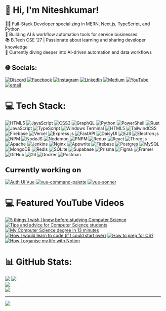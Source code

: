 # 👋 Hi, I'm Niteshkumar!
👨‍💻 Full-Stack Developer specializing in MERN, Next.js, TypeScript, and Python<br/>
🎨 Building AI & workflow automation tools for service businesses<br/>
📚 B.Tech CSE ‘27 | Passionate about learning and sharing developer knowledge<br/>
💭 Currently diving deeper into AI-driven automation and data workflows



## 🌐 Socials:
[![Discord](https://img.shields.io/badge/Discord-%237289DA.svg?logo=discord&logoColor=white)](https://discord.gg/ygSEGFN7) [![Facebook](https://img.shields.io/badge/Facebook-%231877F2.svg?logo=Facebook&logoColor=white)](https://facebook.com/61573876274345) [![Instagram](https://img.shields.io/badge/Instagram-%23E4405F.svg?logo=Instagram&logoColor=white)](https://instagram.com/niteshh.dk) [![LinkedIn](https://img.shields.io/badge/LinkedIn-%230077B5.svg?logo=linkedin&logoColor=white)](https://linkedin.com/in/niteshdk11) [![Medium](https://img.shields.io/badge/Medium-12100E?logo=medium&logoColor=white)](https://medium.com/@niteshdk11) [![YouTube](https://img.shields.io/badge/YouTube-%23FF0000.svg?logo=YouTube&logoColor=white)](https://youtube.com/@UCQLAlgzrYMJWIH43e8IJA1w) [![email](https://img.shields.io/badge/Email-D14836?logo=gmail&logoColor=white)](mailto:niteshdk11@gmail.com) 

# 💻 Tech Stack:
![HTML5](https://img.shields.io/badge/html5-%23E34F26.svg?style=flat&logo=html5&logoColor=white) ![JavaScript](https://img.shields.io/badge/javascript-%23323330.svg?style=flat&logo=javascript&logoColor=%23F7DF1E) ![CSS3](https://img.shields.io/badge/css3-%231572B6.svg?style=flat&logo=css3&logoColor=white) ![GraphQL](https://img.shields.io/badge/-GraphQL-E10098?style=flat&logo=graphql&logoColor=white) ![Python](https://img.shields.io/badge/python-3670A0?style=flat&logo=python&logoColor=ffdd54) ![PowerShell](https://img.shields.io/badge/PowerShell-%235391FE.svg?style=flat&logo=powershell&logoColor=white) ![Rust](https://img.shields.io/badge/rust-%23000000.svg?style=flat&logo=rust&logoColor=white) ![JavaScript](https://img.shields.io/badge/javascript-%23323330.svg?style=flat&logo=javascript&logoColor=%23F7DF1E) ![TypeScript](https://img.shields.io/badge/typescript-%23007ACC.svg?style=flat&logo=typescript&logoColor=white) ![Windows Terminal](https://img.shields.io/badge/Windows%20Terminal-%234D4D4D.svg?style=flat&logo=windows-terminal&logoColor=white) ![HTML5](https://img.shields.io/badge/html5-%23E34F26.svg?style=flat&logo=html5&logoColor=white) ![TailwindCSS](https://img.shields.io/badge/tailwindcss-%2338B2AC.svg?style=flat&logo=tailwind-css&logoColor=white) ![Firebase](https://img.shields.io/badge/firebase-%23039BE5.svg?style=flat&logo=firebase) ![Vercel](https://img.shields.io/badge/vercel-%23000000.svg?style=flat&logo=vercel&logoColor=white) ![Express.js](https://img.shields.io/badge/express.js-%23404d59.svg?style=flat&logo=express&logoColor=%2361DAFB) ![FastAPI](https://img.shields.io/badge/FastAPI-005571?style=flat&logo=fastapi) ![DaisyUI](https://img.shields.io/badge/daisyui-5A0EF8?style=flat&logo=daisyui&logoColor=white) ![EJS](https://img.shields.io/badge/ejs-%23B4CA65.svg?style=flat&logo=ejs&logoColor=black) ![Electron.js](https://img.shields.io/badge/Electron-191970?style=flat&logo=Electron&logoColor=white) ![NPM](https://img.shields.io/badge/NPM-%23CB3837.svg?style=flat&logo=npm&logoColor=white) ![NodeJS](https://img.shields.io/badge/node.js-6DA55F?style=flat&logo=node.js&logoColor=white) ![Nodemon](https://img.shields.io/badge/NODEMON-%23323330.svg?style=flat&logo=nodemon&logoColor=%BBDEAD) ![PNPM](https://img.shields.io/badge/pnpm-%234a4a4a.svg?style=flat&logo=pnpm&logoColor=f69220) ![Redux](https://img.shields.io/badge/redux-%23593d88.svg?style=flat&logo=redux&logoColor=white) ![React](https://img.shields.io/badge/react-%2320232a.svg?style=flat&logo=react&logoColor=%2361DAFB) ![Three js](https://img.shields.io/badge/threejs-black?style=flat&logo=three.js&logoColor=white) ![Apache](https://img.shields.io/badge/apache-%23D42029.svg?style=flat&logo=apache&logoColor=white) ![Jenkins](https://img.shields.io/badge/jenkins-%232C5263.svg?style=flat&logo=jenkins&logoColor=white) ![Nginx](https://img.shields.io/badge/nginx-%23009639.svg?style=flat&logo=nginx&logoColor=white) ![Appwrite](https://img.shields.io/badge/Appwrite-%23FD366E.svg?style=flat&logo=appwrite&logoColor=white) ![Firebase](https://img.shields.io/badge/firebase-a08021?style=flat&logo=firebase&logoColor=ffcd34) ![Postgres](https://img.shields.io/badge/postgres-%23316192.svg?style=flat&logo=postgresql&logoColor=white) ![MySQL](https://img.shields.io/badge/mysql-4479A1.svg?style=flat&logo=mysql&logoColor=white) ![MongoDB](https://img.shields.io/badge/MongoDB-%234ea94b.svg?style=flat&logo=mongodb&logoColor=white) ![Redis](https://img.shields.io/badge/redis-%23DD0031.svg?style=flat&logo=redis&logoColor=white) ![SQLite](https://img.shields.io/badge/sqlite-%2307405e.svg?style=flat&logo=sqlite&logoColor=white) ![Supabase](https://img.shields.io/badge/Supabase-3ECF8E?style=flat&logo=supabase&logoColor=white) ![Prisma](https://img.shields.io/badge/Prisma-3982CE?style=flat&logo=Prisma&logoColor=white) ![Figma](https://img.shields.io/badge/figma-%23F24E1E.svg?style=flat&logo=figma&logoColor=white) ![Framer](https://img.shields.io/badge/Framer-black?style=flat&logo=framer&logoColor=blue) ![GitHub](https://img.shields.io/badge/github-%23121011.svg?style=flat&logo=github&logoColor=white) ![Git](https://img.shields.io/badge/git-%23F05033.svg?style=flat&logo=git&logoColor=white) ![Docker](https://img.shields.io/badge/docker-%230db7ed.svg?style=flat&logo=docker&logoColor=white) ![Postman](https://img.shields.io/badge/Postman-FF6C37?style=flat&logo=postman&logoColor=white)


## 𝗖𝘂𝗿𝗿𝗲𝗻𝘁𝗹𝘆 𝘄𝗼𝗿𝗸𝗶𝗻𝗴 𝗼𝗻

[![Auth UI Vue](https://svg.bookmark.style/api?url=https://github.com/nuxtbase/auth-ui-vue&mode=light&style=horizontal)](https://github.com/nuxtbase/auth-ui-vue)
[![vue-command-palette](https://svg.bookmark.style/api?url=https://github.com/xiaoluoboding/vue-command-palette&mode=dark&style=horizontal)](https://github.com/xiaoluoboding/vue-command-palette)
[![vue-sonner](https://svg.bookmark.style/api?url=https://github.com/xiaoluoboding/vue-sonner&mode=light&style=horizontal)](https://github.com/xiaoluoboding/vue-sonner)


# 💻 Featured YouTube Videos
<!-- YouTube video cards from https://github.com/DenverCoder1/github-readme-youtube-cards -->
<!-- If you want to display the latest videos, then simply follow the instructions in the above repo. -->
<!-- If you however want to select which videos display, then you can manually generate the video link by changing the below parameters in angle brackets. -->
<!-- https://ytcards.demolab.com/?id=<video ID>&title=<video+title>&lang=en&timestamp=<video publish date in Unix time format>&background_color=%230d1117&title_color=%23ffffff&stats_color=%23dedede&max_title_lines=1&width=250&border_radius=5&duration=<video duration in seconds> "<video title>") -->
<!-- BEGIN YOUTUBE-CARDS -->
[![5 things I wish I knew before studying Computer Science](https://ytcards.demolab.com/?id=Wjj21p3tvcg&title=5+things+I+wish+I+knew+before+studying+Computer+Science&lang=en&timestamp=1636628400&background_color=%230d1117&title_color=%23ffffff&stats_color=%23dedede&max_title_lines=1&width=250&border_radius=5&duration=436 "5 things I wish I knew before studying Computer Science")](https://youtu.be/Wjj21p3tvcg?si=b7QYksN87h0wsGpQ)
[![Tips and advice for Computer Science students](https://ytcards.demolab.com/?id=UItfbdI0oNc&title=Tips+and+advice+for+Computer+Science+students&lang=en&timestamp=1638183600&background_color=%230d1117&title_color=%23ffffff&stats_color=%23dedede&max_title_lines=1&width=250&border_radius=5&duration=380 "Tips and advice for Computer Science students")](https://youtu.be/UItfbdI0oNc?si=mjrsewEwBdhtvzDX)
[![My Computer Science degree in 13 minutes](https://ytcards.demolab.com/?id=Dd_4zfmY-aA&title=My+Computer+Science+degree+in+13+minutes&lang=en&timestamp=1693396800&background_color=%230d1117&title_color=%23ffffff&stats_color=%23dedede&max_title_lines=1&width=250&border_radius=5&duration=786 "My Computer Science degree in 13 minutes")](https://youtu.be/Dd_4zfmY-aA?si=1AhwiUIamfs6clV3)
[![How I would learn to code (if I could start over)](https://ytcards.demolab.com/?id=kS03mP7p0ts&title=How+I+would+learn+to+code+(+if+I+could+start+over+)&lang=en&timestamp=1698663600&background_color=%230d1117&title_color=%23ffffff&stats_color=%23dedede&max_title_lines=1&width=250&border_radius=5&duration=695 "How I would learn to code (if I could start over)")](https://youtu.be/kS03mP7p0ts?si=7UXbigeHmyTVGP60)
[![How to prep for CS?](https://ytcards.demolab.com/?id=YBMf2o2MVDg&title=How+to+prep+for+CS?+Do+I+need+Maths?&lang=en&timestamp=1690632000&background_color=%230d1117&title_color=%23ffffff&stats_color=%23dedede&max_title_lines=1&width=250&border_radius=5&duration=860 "How to prep for CS? Do I need Maths?")](https://youtu.be/YBMf2o2MVDg?si=KGaQIzz_8E6JFYlD)
[![How I organise my life with Notion](https://ytcards.demolab.com/?id=orJOLdv907g&title=How+I+organise+my+life+with+Notion&lang=en&timestamp=1616324400&background_color=%230d1117&title_color=%23ffffff&stats_color=%23dedede&max_title_lines=1&width=250&border_radius=5&duration=1253 "How I organise my life with Notion")](https://youtu.be/orJOLdv907g?si=r31zLR2hnvJiw5p7)
<!-- END YOUTUBE-CARDS -->



# 📊 GitHub Stats:
![](https://github-readme-stats.vercel.app/api?username=nitesh11-dk&theme=tokyonight&hide_border=false&include_all_commits=true&count_private=true)  ![](https://github-readme-stats.vercel.app/api/top-langs/?username=nitesh11-dk&theme=tokyonight&hide_border=false&include_all_commits=true&count_private=true&layout=compact)<br/>
![](https://nirzak-streak-stats.vercel.app/?user=nitesh11-dk&theme=tokyonight&hide_border=false)<br/>
![](https://github-contributor-stats.vercel.app/api?username=nitesh11-dk&limit=5&theme=tokyonight&combine_all_yearly_contributions=true)

---
[![](https://visitcount.itsvg.in/api?id=nitesh11-dk&icon=0&color=0)](https://visitcount.itsvg.in)




